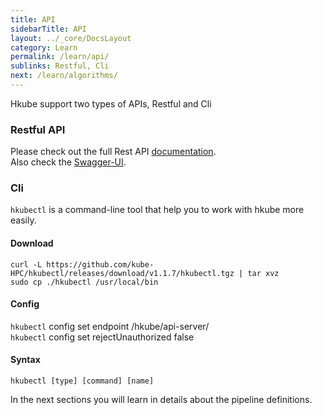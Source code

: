 ```yaml
---
title: API
sidebarTitle: API
layout: ../_core/DocsLayout
category: Learn
permalink: /learn/api/
sublinks: Restful, Cli
next: /learn/algorithms/
---
```


Hkube support two types of APIs, Restful and Cli

### Restful API

Please check out the full Rest API [documentation](http://hkube.io/spec).    
Also check the [Swagger-UI](http://petstore.swagger.io/?url=https://raw.githubusercontent.com/kube-HPC/api-server/master/api/rest-api/swagger.json).  


### Cli

`hkubectl` is a command-line tool that help you to work with hkube more easily.


#### Download

```
curl -L https://github.com/kube-HPC/hkubectl/releases/download/v1.1.7/hkubectl.tgz | tar xvz
sudo cp ./hkubectl /usr/local/bin
```

#### Config

`hkubectl` config set endpoint <KUBERNETES-MASTER-IP>/hkube/api-server/  
`hkubectl` config set rejectUnauthorized false


#### Syntax

```
hkubectl [type] [command] [name]
```


In the next sections you will learn in details about the pipeline definitions.